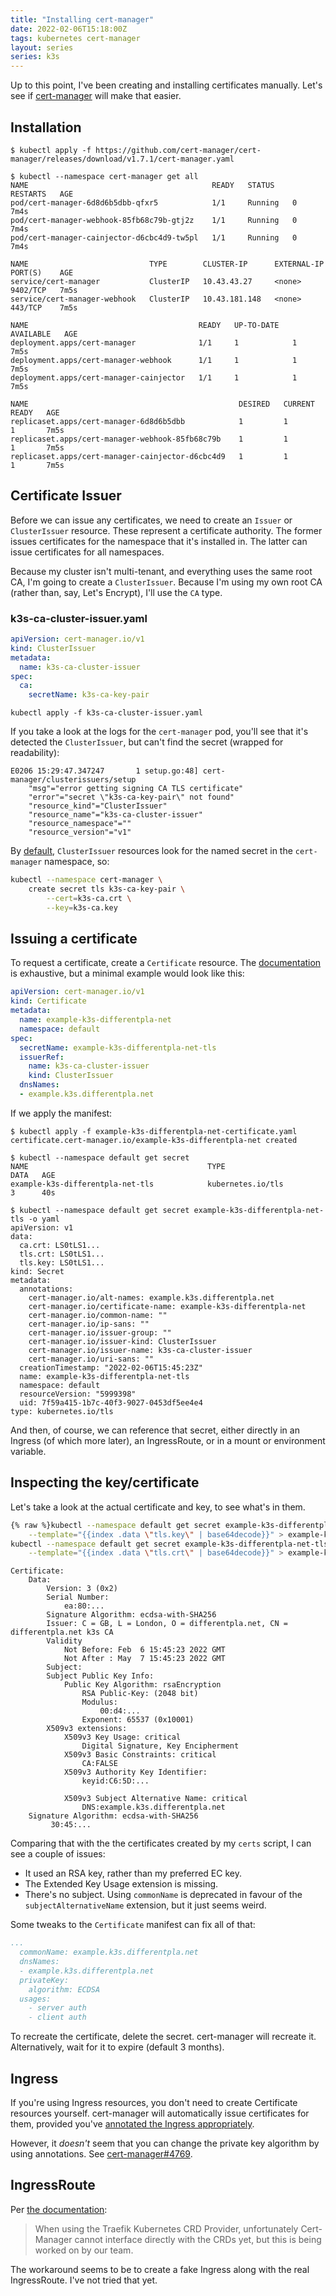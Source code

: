 ```yaml
---
title: "Installing cert-manager"
date: 2022-02-06T15:18:00Z
tags: kubernetes cert-manager
layout: series
series: k3s
---
```


Up to this point, I've been creating and installing certificates manually. Let's see if
[cert-manager](https://cert-manager.io/) will make that easier.

## Installation

```
$ kubectl apply -f https://github.com/cert-manager/cert-manager/releases/download/v1.7.1/cert-manager.yaml
```

```
$ kubectl --namespace cert-manager get all
NAME                                         READY   STATUS    RESTARTS   AGE
pod/cert-manager-6d8d6b5dbb-qfxr5            1/1     Running   0          7m4s
pod/cert-manager-webhook-85fb68c79b-gtj2z    1/1     Running   0          7m4s
pod/cert-manager-cainjector-d6cbc4d9-tw5pl   1/1     Running   0          7m4s

NAME                           TYPE        CLUSTER-IP      EXTERNAL-IP   PORT(S)    AGE
service/cert-manager           ClusterIP   10.43.43.27     <none>        9402/TCP   7m5s
service/cert-manager-webhook   ClusterIP   10.43.181.148   <none>        443/TCP    7m5s

NAME                                      READY   UP-TO-DATE   AVAILABLE   AGE
deployment.apps/cert-manager              1/1     1            1           7m5s
deployment.apps/cert-manager-webhook      1/1     1            1           7m5s
deployment.apps/cert-manager-cainjector   1/1     1            1           7m5s

NAME                                               DESIRED   CURRENT   READY   AGE
replicaset.apps/cert-manager-6d8d6b5dbb            1         1         1       7m5s
replicaset.apps/cert-manager-webhook-85fb68c79b    1         1         1       7m5s
replicaset.apps/cert-manager-cainjector-d6cbc4d9   1         1         1       7m5s
```

## Certificate Issuer

Before we can issue any certificates, we need to create an `Issuer` or `ClusterIssuer` resource. These represent a
certificate authority. The former issues certificates for the namespace that it's installed in. The latter can issue
certificates for all namespaces.

Because my cluster isn't multi-tenant, and everything uses the same root CA, I'm going to create a `ClusterIssuer`.
Because I'm using my own root CA (rather than, say, Let's Encrypt), I'll use the `CA` type.

### k3s-ca-cluster-issuer.yaml

```yaml
apiVersion: cert-manager.io/v1
kind: ClusterIssuer
metadata:
  name: k3s-ca-cluster-issuer
spec:
  ca:
    secretName: k3s-ca-key-pair
```

```
kubectl apply -f k3s-ca-cluster-issuer.yaml
```

If you take a look at the logs for the `cert-manager` pod, you'll see that it's detected the `ClusterIssuer`, but can't
find the secret (wrapped for readability):

```
E0206 15:29:47.347247       1 setup.go:48] cert-manager/clusterissuers/setup
    "msg"="error getting signing CA TLS certificate"
    "error"="secret \"k3s-ca-key-pair\" not found"
    "resource_kind"="ClusterIssuer"
    "resource_name"="k3s-ca-cluster-issuer"
    "resource_namespace"=""
    "resource_version"="v1"
```

By [default](https://cert-manager.io/docs/faq/cluster-resource/), `ClusterIssuer` resources look for the named secret in
the `cert-manager` namespace, so:

```bash
kubectl --namespace cert-manager \
    create secret tls k3s-ca-key-pair \
        --cert=k3s-ca.crt \
        --key=k3s-ca.key
```

## Issuing a certificate

To request a certificate, create a `Certificate` resource. The
[documentation](https://cert-manager.io/docs/usage/certificate/) is exhaustive, but a minimal example would look like this:

```yaml
apiVersion: cert-manager.io/v1
kind: Certificate
metadata:
  name: example-k3s-differentpla-net
  namespace: default
spec:
  secretName: example-k3s-differentpla-net-tls
  issuerRef:
    name: k3s-ca-cluster-issuer
    kind: ClusterIssuer
  dnsNames:
  - example.k3s.differentpla.net
```

If we apply the manifest:

```
$ kubectl apply -f example-k3s-differentpla-net-certificate.yaml
certificate.cert-manager.io/example-k3s-differentpla-net created

$ kubectl --namespace default get secret
NAME                                        TYPE                                  DATA   AGE
example-k3s-differentpla-net-tls            kubernetes.io/tls                     3      40s
```

```
$ kubectl --namespace default get secret example-k3s-differentpla-net-tls -o yaml
apiVersion: v1
data:
  ca.crt: LS0tLS1...
  tls.crt: LS0tLS1...
  tls.key: LS0tLS1...
kind: Secret
metadata:
  annotations:
    cert-manager.io/alt-names: example.k3s.differentpla.net
    cert-manager.io/certificate-name: example-k3s-differentpla-net
    cert-manager.io/common-name: ""
    cert-manager.io/ip-sans: ""
    cert-manager.io/issuer-group: ""
    cert-manager.io/issuer-kind: ClusterIssuer
    cert-manager.io/issuer-name: k3s-ca-cluster-issuer
    cert-manager.io/uri-sans: ""
  creationTimestamp: "2022-02-06T15:45:23Z"
  name: example-k3s-differentpla-net-tls
  namespace: default
  resourceVersion: "5999398"
  uid: 7f59a415-1b7c-40f3-9027-0453df5ee4e4
type: kubernetes.io/tls
```

And then, of course, we can reference that secret, either directly in an Ingress (of which more later), an IngressRoute,
or in a mount or environment variable.

## Inspecting the key/certificate

Let's take a look at the actual certificate and key, to see what's in them.

```bash
{% raw %}kubectl --namespace default get secret example-k3s-differentpla-net-tls \
    --template="{{index .data \"tls.key\" | base64decode}}" > example-k3s-differentpla-net.key
kubectl --namespace default get secret example-k3s-differentpla-net-tls \
    --template="{{index .data \"tls.crt\" | base64decode}}" > example-k3s-differentpla-net.crt{% endraw %}
```

```
Certificate:
    Data:
        Version: 3 (0x2)
        Serial Number:
            ea:80:...
        Signature Algorithm: ecdsa-with-SHA256
        Issuer: C = GB, L = London, O = differentpla.net, CN = differentpla.net k3s CA
        Validity
            Not Before: Feb  6 15:45:23 2022 GMT
            Not After : May  7 15:45:23 2022 GMT
        Subject:
        Subject Public Key Info:
            Public Key Algorithm: rsaEncryption
                RSA Public-Key: (2048 bit)
                Modulus:
                    00:d4:...
                Exponent: 65537 (0x10001)
        X509v3 extensions:
            X509v3 Key Usage: critical
                Digital Signature, Key Encipherment
            X509v3 Basic Constraints: critical
                CA:FALSE
            X509v3 Authority Key Identifier:
                keyid:C6:5D:...

            X509v3 Subject Alternative Name: critical
                DNS:example.k3s.differentpla.net
    Signature Algorithm: ecdsa-with-SHA256
         30:45:...
```

Comparing that with the the certificates created by my `certs` script, I can see a couple of issues:

- It used an RSA key, rather than my preferred EC key.
- The Extended Key Usage extension is missing.
- There's no subject. Using `commonName` is deprecated in favour of the `subjectAlternativeName` extension, but it just
  seems weird.

Some tweaks to the `Certificate` manifest can fix all of that:

```yaml
...
  commonName: example.k3s.differentpla.net
  dnsNames:
  - example.k3s.differentpla.net
  privateKey:
    algorithm: ECDSA
  usages:
    - server auth
    - client auth
```

To recreate the certificate, delete the secret. cert-manager will recreate it. Alternatively, wait for it to expire
(default 3 months).

## Ingress

If you're using Ingress resources, you don't need to create Certificate resources yourself. cert-manager will
automatically issue certificates for them, provided you've [annotated the Ingress appropriately](https://cert-manager.io/docs/usage/ingress/).

However, it _doesn't_ seem that you can change the private key algorithm by using annotations.
See [cert-manager#4769](https://github.com/cert-manager/cert-manager/issues/4769).

## IngressRoute

Per [the documentation](https://doc.traefik.io/traefik/v2.0/providers/kubernetes-crd/):

> When using the Traefik Kubernetes CRD Provider, unfortunately Cert-Manager cannot interface directly with the CRDs
> yet, but this is being worked on by our team.

The workaround seems to be to create a fake Ingress along with the real IngressRoute. I've not tried that yet.
